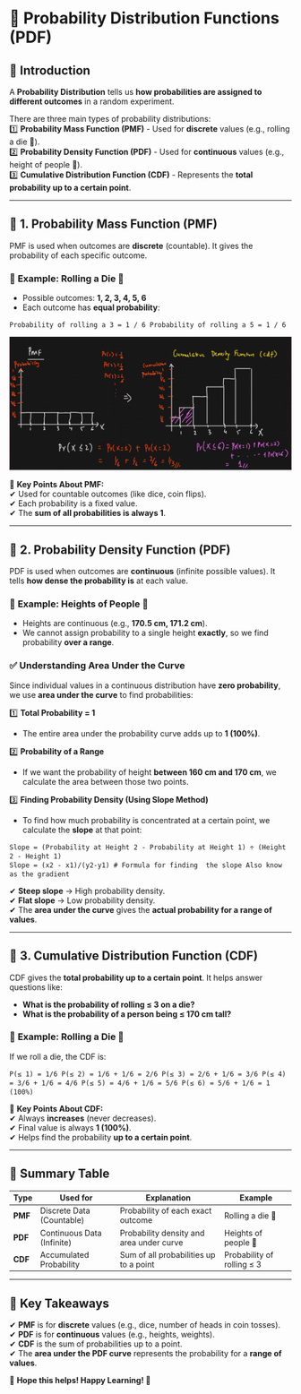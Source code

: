 # 🎲 **Probability Distribution Functions (PDF)**

## 🔹 **Introduction**

A **Probability Distribution** tells us **how probabilities are assigned to different outcomes** in a random experiment.

There are three main types of probability distributions:  
1️⃣ **Probability Mass Function (PMF)** - Used for **discrete** values (e.g., rolling a die 🎲).  
2️⃣ **Probability Density Function (PDF)** - Used for **continuous** values (e.g., height of people 📏).  
3️⃣ **Cumulative Distribution Function (CDF)** - Represents the **total probability up to a certain point**.

---

## 🎯 **1. Probability Mass Function (PMF)**

PMF is used when outcomes are **discrete** (countable). It gives the probability of each specific outcome.

### 📌 **Example: Rolling a Die 🎲**

- Possible outcomes: **1, 2, 3, 4, 5, 6**
- Each outcome has **equal probability**:

```text
Probability of rolling a 3 = 1 / 6 Probability of rolling a 5 = 1 / 6
```

![Probability Distribution Function](Insight_Images/PMF.png)

📌 **Key Points About PMF:**  
✔ Used for countable outcomes (like dice, coin flips).  
✔ Each probability is a fixed value.  
✔ The **sum of all probabilities is always 1**.

---

## 🎯 **2. Probability Density Function (PDF)**

PDF is used when outcomes are **continuous** (infinite possible values). It tells **how dense the probability is** at each value.

### 📌 **Example: Heights of People 📏**

- Heights are continuous (e.g., **170.5 cm, 171.2 cm**).
- We cannot assign probability to a single height **exactly**, so we find probability **over a range**.

### ✅ **Understanding Area Under the Curve**

Since individual values in a continuous distribution have **zero probability**, we use **area under the curve** to find probabilities:

1️⃣ **Total Probability = 1**

- The entire area under the probability curve adds up to **1 (100%)**.

2️⃣ **Probability of a Range**

- If we want the probability of height **between 160 cm and 170 cm**, we calculate the area between those two points.

3️⃣ **Finding Probability Density (Using Slope Method)**

- To find how much probability is concentrated at a certain point, we calculate the **slope** at that point:

```text
Slope = (Probability at Height 2 - Probability at Height 1) ÷ (Height 2 - Height 1)
Slope = (x2 - x1)/(y2-y1) # Formula for finding  the slope Also know as the gradient
```

✔ **Steep slope** → High probability density.  
✔ **Flat slope** → Low probability density.  
✔ The **area under the curve** gives the **actual probability for a range of values**.

---

## 🎯 **3. Cumulative Distribution Function (CDF)**

CDF gives the **total probability up to a certain point**. It helps answer questions like:

- **What is the probability of rolling ≤ 3 on a die?**
- **What is the probability of a person being ≤ 170 cm tall?**

### 📌 **Example: Rolling a Die 🎲**

If we roll a die, the CDF is:

```text
P(≤ 1) = 1/6 P(≤ 2) = 1/6 + 1/6 = 2/6 P(≤ 3) = 2/6 + 1/6 = 3/6 P(≤ 4) = 3/6 + 1/6 = 4/6 P(≤ 5) = 4/6 + 1/6 = 5/6 P(≤ 6) = 5/6 + 1/6 = 1 (100%)
```

📌 **Key Points About CDF:**  
✔ Always **increases** (never decreases).  
✔ Final value is always **1 (100%)**.  
✔ Helps find the probability **up to a certain point**.

---

## 🎯 **Summary Table**

| Type    | Used for                   | Explanation                              | Example                    |
| ------- | -------------------------- | ---------------------------------------- | -------------------------- |
| **PMF** | Discrete Data (Countable)  | Probability of each exact outcome        | Rolling a die 🎲           |
| **PDF** | Continuous Data (Infinite) | Probability density and area under curve | Heights of people 📏       |
| **CDF** | Accumulated Probability    | Sum of all probabilities up to a point   | Probability of rolling ≤ 3 |

---

## 🚀 **Key Takeaways**

✔ **PMF** is for **discrete** values (e.g., dice, number of heads in coin tosses).  
✔ **PDF** is for **continuous** values (e.g., heights, weights).  
✔ **CDF** is the sum of probabilities up to a point.  
✔ The **area under the PDF curve** represents the probability for a **range of values**.

🎯 **Hope this helps! Happy Learning! 🚀**

